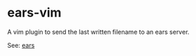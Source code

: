 ears-vim
========

A vim plugin to send the last written filename to an ears server.

See: [ears](http://github.com/wkral/ears)
